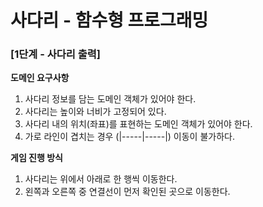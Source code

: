 # 사다리 - 함수형 프로그래밍 

### [1단계 - 사다리 출력]

**도메인 요구사항**

1. 사다리 정보를 담는 도메인 객체가 있어야 한다.
2. 사다리는 높이와 너비가 고정되어 있다.
3. 사다리 내의 위치(좌표)를 표현하는 도메인 객체가 있어야 한다.
4. 가로 라인이 겹치는 경우 (|-----|-----|) 이동이 불가하다.

**게임 진행 방식**

1. 사다리는 위에서 아래로 한 행씩 이동한다.
2. 왼쪽과 오른쪽 중 연결선이 먼저 확인된 곳으로 이동한다.
